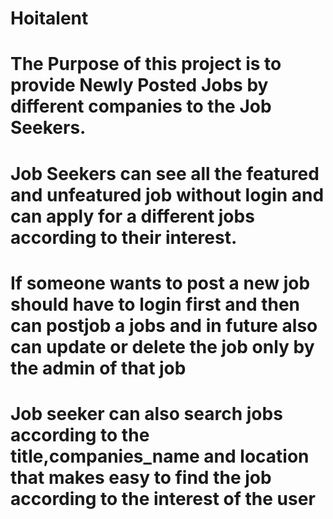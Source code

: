# Hoitalent

#  The Purpose of this project is to provide Newly Posted Jobs by different companies to the  Job Seekers. 

#  Job Seekers can see all the featured and unfeatured job without login and can apply for a different jobs according to their interest.

#  If someone wants to post a new job should have to login first and then can postjob a jobs and in future also can update or delete the job only by the admin of that job

#  Job seeker can also search jobs according to the title,companies_name and location that makes easy to find the job according to the interest of the user
